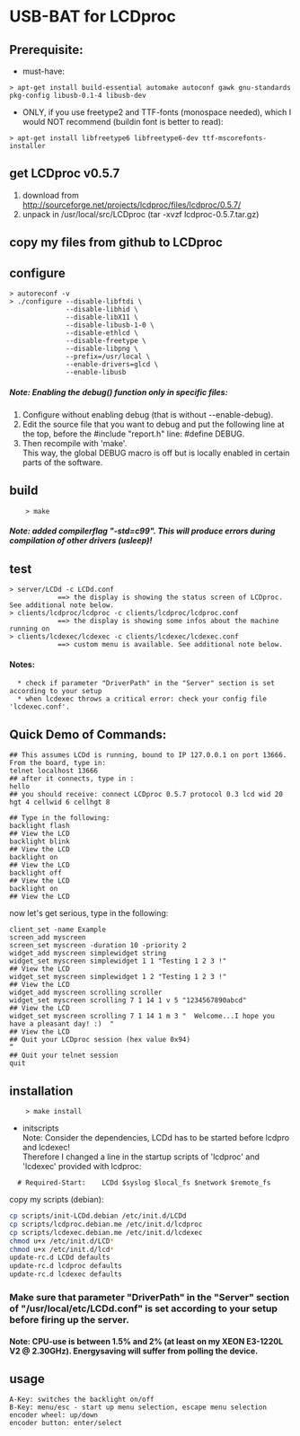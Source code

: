 # USB-BAT for LCDproc

## Prerequisite:  
 * must-have:  
``` 
> apt-get install build-essential automake autoconf gawk gnu-standards pkg-config libusb-0.1-4 libusb-dev  
```          
 * ONLY, if you use freetype2 and TTF-fonts (monospace needed), which I would NOT recommend (buildin font is better to read):  
``` 
> apt-get install libfreetype6 libfreetype6-dev ttf-mscorefonts-installer  
``` 

## get LCDproc v0.5.7  
   1) download from <http://sourceforge.net/projects/lcdproc/files/lcdproc/0.5.7/>  
   2) unpack in /usr/local/src/LCDproc (tar -xvzf lcdproc-0.5.7.tar.gz)  
  
## copy my files from github to LCDproc
 
## configure
``` 
> autoreconf -v
> ./configure --disable-libftdi \
              --disable-libhid \
              --disable-libX11 \
              --disable-libusb-1-0 \
              --disable-ethlcd \
              --disable-freetype \
              --disable-libpng \
              --prefix=/usr/local \
              --enable-drivers=glcd \
              --enable-libusb
``` 

##### Note: Enabling the debug() function only in specific files:  
   1) Configure without enabling debug (that is without --enable-debug).  
   2) Edit the source file that you want to debug and put the following line at the top, before the #include "report.h" line: #define DEBUG.  
   3) Then recompile with 'make'.  
    This way, the global DEBUG macro is off but is locally enabled in certain parts of the software.  
  
## build  
        > make  
##### Note:  added compilerflag "-std=c99". This will produce errors during compilation of other drivers (usleep)!

## test  
``` 
> server/LCDd -c LCDd.conf  
            ==> the display is showing the status screen of LCDproc. See additional note below.
> clients/lcdproc/lcdproc -c clients/lcdproc/lcdproc.conf 
            ==> the display is showing some infos about the machine running on
> clients/lcdexec/lcdexec -c clients/lcdexec/lcdexec.conf  
            ==> custom menu is available. See additional note below.  
``` 

#### Notes:
      * check if parameter "DriverPath" in the "Server" section is set according to your setup
      * when lcdexec throws a critical error: check your config file 'lcdexec.conf'.  
  
## Quick Demo of Commands:  
```  
## This assumes LCDd is running, bound to IP 127.0.0.1 on port 13666. From the board, type in:  
telnet localhost 13666 
## after it connects, type in :  
hello  
## you should receive: connect LCDproc 0.5.7 protocol 0.3 lcd wid 20 hgt 4 cellwid 6 cellhgt 8  
 
## Type in the following:  
backlight flash  
## View the LCD   
backlight blink  
## View the LCD  
backlight on  
## View the LCD  
backlight off  
## View the LCD  
backlight on  
## View the LCD  
```  
  
now let's get serious, type in the following:   
```
client_set -name Example  
screen_add myscreen  
screen_set myscreen -duration 10 -priority 2  
widget_add myscreen simplewidget string  
widget_set myscreen simplewidget 1 1 "Testing 1 2 3 !"  
## View the LCD  
widget_set myscreen simplewidget 1 2 "Testing 1 2 3 !"  
## View the LCD  
widget_add myscreen scrolling scroller  
widget_set myscreen scrolling 7 1 14 1 v 5 "1234567890abcd"  
## View the LCD  
widget_set myscreen scrolling 7 1 14 1 m 3 "  Welcome...I hope you have a pleasant day! :)  "  
## View the LCD
## Quit your LCDproc session (hex value 0x94)  
”  
## Quit your telnet session 
quit  
```

## installation  
        > make install  

* initscripts  
  Note: Consider the dependencies, LCDd has to be started before lcdpro and lcdexec!  
  Therefore I changed a line in the startup scripts of 'lcdproc' and 'lcdexec' provided with lcdproc:  
```
  # Required-Start:    LCDd $syslog $local_fs $network $remote_fs
```

  copy my scripts (debian):  
  
```sh
cp scripts/init-LCDd.debian /etc/init.d/LCDd  
cp scripts/lcdproc.debian.me /etc/init.d/lcdproc  
cp scripts/lcdexec.debian.me /etc/init.d/lcdexec
chmod u+x /etc/init.d/LCD*   
chmod u+x /etc/init.d/lcd*  
update-rc.d LCDd defaults  
update-rc.d lcdproc defaults  
update-rc.d lcdexec defaults  
```
### Make sure that parameter "DriverPath" in the "Server" section of "/usr/local/etc/LCDd.conf" is set according to your setup before firing up the server.

#### Note: CPU-use is between 1.5% and 2% (at least on my XEON E3-1220L V2 @ 2.30GHz). Energysaving will suffer from polling the device.

## usage  
    A-Key: switches the backlight on/off  
    B-Key: menu/esc - start up menu selection, escape menu selection  
    encoder wheel: up/down  
    encoder button: enter/select  
